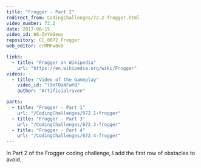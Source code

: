 ```yaml
---
title: "Frogger - Part 2"
redirect_from: CodingChallenges/72.2-frogger.html
video_number: 72.2
date: 2017-06-15
video_id: 06-ZvYmSeus
repository: CC_0072_Frogger
web_editor: crMMFw8vD

links:
  - title: "Frogger on Wikipedia"
    url: "https://en.wikipedia.org/wiki/Frogger"
videos:
  - title: "Video of the Gameplay"
    video_id: "l9eTOaNFwKQ"
    author: "Artificialraven"

parts:
  - title: "Frogger - Part 1"
    url: "/CodingChallenges/072.1-frogger"
  - title: "Frogger - Part 3"
    url: "/CodingChallenges/072.3-frogger"
  - title: "Frogger - Part 4"
    url: "/CodingChallenges/072.4-frogger"
---
```


In Part 2 of the Frogger coding challenge, I add the first row of obstacles to avoid.
